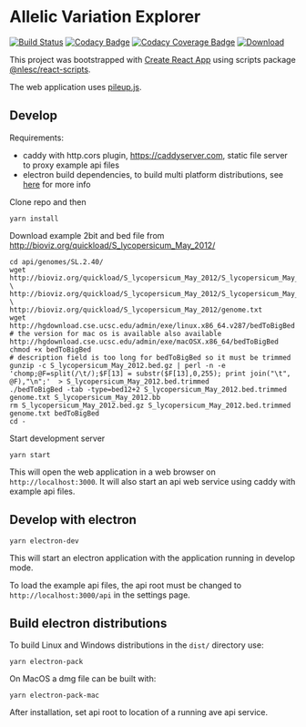 # Allelic Variation Explorer

[![Build Status](https://travis-ci.org/nlesc-ave/ave-app.svg?branch=master)](https://travis-ci.org/nlesc-ave/ave-app)
[![Codacy Badge](https://api.codacy.com/project/badge/Grade/3ccb04ea47b04d19bfb560ffba27d18b)](https://www.codacy.com/app/nlesc-ave/ave-app?utm_source=github.com&amp;utm_medium=referral&amp;utm_content=nlesc-ave/ave-app&amp;utm_campaign=Badge_Grade)
[![Codacy Coverage Badge](https://api.codacy.com/project/badge/Coverage/3ccb04ea47b04d19bfb560ffba27d18b)](https://www.codacy.com/app/nlesc-ave/ave-app?utm_source=github.com&utm_medium=referral&utm_content=nlesc-ave/ave-app&utm_campaign=Badge_Coverage)
[![Download](https://api.bintray.com/packages/nlesc-ave/ave/ave-app/images/download.svg) ](https://bintray.com/nlesc-ave/ave/ave-app/_latestVersion)

This project was bootstrapped with [Create React App](https://github.com/facebookincubator/create-react-app) using scripts package [@nlesc/react-scripts](https://github.com/NLeSC/create-react-app).

The web application uses [pileup.js](https://github.com/hammerlab/pileup.js).

## Develop

Requirements:

- caddy with http.cors plugin, https://caddyserver.com, static file server to proxy example api files
- electron build dependencies, to build multi platform distributions, see [here](https://github.com/electron-userland/electron-builder/wiki/Multi-Platform-Build) for more info

Clone repo and then
```
yarn install
```

Download example 2bit and bed file from http://bioviz.org/quickload/S_lycopersicum_May_2012/
```
cd api/genomes/SL.2.40/
wget http://bioviz.org/quickload/S_lycopersicum_May_2012/S_lycopersicum_May_2012.2bit \
http://bioviz.org/quickload/S_lycopersicum_May_2012/S_lycopersicum_May_2012.bed.gz \
http://bioviz.org/quickload/S_lycopersicum_May_2012/genome.txt
wget http://hgdownload.cse.ucsc.edu/admin/exe/linux.x86_64.v287/bedToBigBed
# the version for mac os is available also available http://hgdownload.cse.ucsc.edu/admin/exe/macOSX.x86_64/bedToBigBed
chmod +x bedToBigBed
# description field is too long for bedToBigBed so it must be trimmed
gunzip -c S_lycopersicum_May_2012.bed.gz | perl -n -e 'chomp;@F=split(/\t/);$F[13] = substr($F[13],0,255); print join("\t", @F),"\n";'  > S_lycopersicum_May_2012.bed.trimmed
./bedToBigBed -tab -type=bed12+2 S_lycopersicum_May_2012.bed.trimmed genome.txt S_lycopersicum_May_2012.bb
rm S_lycopersicum_May_2012.bed.gz S_lycopersicum_May_2012.bed.trimmed genome.txt bedToBigBed
cd -
```

Start development server
```
yarn start
```

This will open the web application in a web browser on `http://localhost:3000`.
It will also start an api web service using caddy with example api files.

## Develop with electron

```
yarn electron-dev
```
This will start an electron application with the application running in develop mode.

To load the example api files, the api root must be changed to `http://localhost:3000/api` in the settings page.

## Build electron distributions

To build Linux and Windows distributions in the `dist/` directory use:
```
yarn electron-pack
```

On MacOS a dmg file can be built with:
```
yarn electron-pack-mac
```

After installation, set api root to location of a running ave api service.